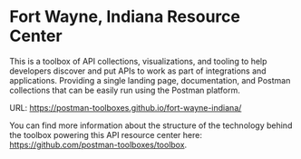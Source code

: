 # Fort Wayne, Indiana Resource Center
This is a toolbox of API collections, visualizations, and tooling to help developers discover and put APIs to work as part of integrations and applications. Providing a single landing page, documentation, and Postman collections that can be easily run using the Postman platform.

URL: https://postman-toolboxes.github.io/fort-wayne-indiana/

You can find more information about the structure of the technology behind the toolbox powering this API resource center here: https://github.com/postman-toolboxes/toolbox.
